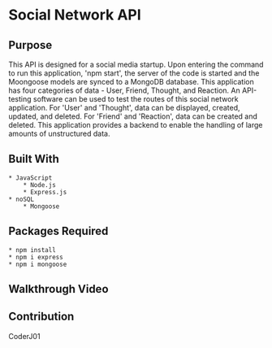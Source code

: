 # Social Network API

## Purpose
This API is designed for a social media startup. Upon entering the command to run this application, 'npm start', the server of the code is started and the Moongoose models are synced to a MongoDB database. This application has four categories of data - User, Friend, Thought, and Reaction. An API-testing software can be used to test the routes of this social network application. For 'User' and 'Thought', data can be displayed, created, updated, and deleted. For 'Friend' and 'Reaction', data can be created and deleted. This application provides a backend to enable the handling of large amounts of unstructured data. 

## Built With
    * JavaScript
        * Node.js
        * Express.js
    * noSQL
        * Mongoose

## Packages Required
    * npm install
    * npm i express
    * npm i mongoose

## Walkthrough Video
<!-- insert video -->

## Contribution
CoderJ01 